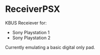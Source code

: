 # ReceiverPSX #

KBUS Receiever for:

- Sony Playstation 1
- Sony Playstation 2

Currently emulating a basic digital only pad.